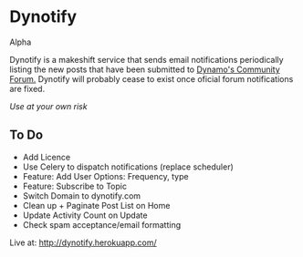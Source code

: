 # Dynotify
Alpha

Dynotify is a makeshift service that sends email notifications periodically listing the new posts that have been submitted to <a href="http://dynamobim.org/forums/forum/dyn/"> Dynamo's Community Forum.</a>
Dynotify will probably cease to exist once oficial forum notifications are fixed.

*Use at your own risk*

## To Do
* Add Licence
* Use Celery to dispatch notifications (replace scheduler)
* Feature: Add User Options: Frequency, type
* Feature: Subscribe to Topic
* Switch Domain to dynotify.com
* Clean up + Paginate Post List on Home
* Update Activity Count on Update 
* Check spam acceptance/email formatting

Live at:
http://dynotify.herokuapp.com/
